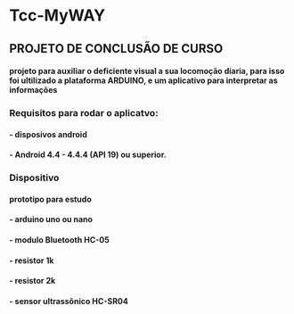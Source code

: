 # Tcc-MyWAY

## PROJETO DE CONCLUSÃO DE CURSO 

#### projeto para auxiliar o deficiente visual a sua locomoção diaria, para isso foi ultilizado a plataforma ARDUINO, e um aplicativo para interpretar as informações


### Requisitos para rodar o aplicatvo:
#### - disposivos android
#### - Android 4.4 - 4.4.4 (API 19) ou superior.

### Dispositivo 
#### prototipo para estudo 
#### - arduino uno ou nano
#### - modulo Bluetooth HC-05
#### - resistor 1k
#### - resistor 2k
#### - sensor ultrassônico HC-SR04 
